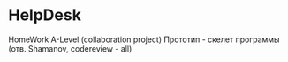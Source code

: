 # HelpDesk
HomeWork A-Level (collaboration project)
Прототип - скелет программы (отв. Shamanov, codereview - all)
